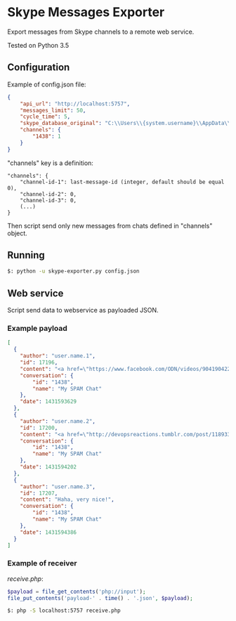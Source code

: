 # Skype Messages Exporter

Export messages from Skype channels to a remote web service.

Tested on Python 3.5

## Configuration

Example of config.json file:

```json
{
    "api_url": "http://localhost:5757",
    "messages_limit": 50,
    "cycle_time": 5,
    "skype_database_original": "C:\\Users\\{system.username}\\AppData\\Roaming\\Skype\\{skype.login}\\main.db",
    "channels": {
        "1438": 1
    }
}
```

"channels" key is a definition:

```
"channels": {
    "channel-id-1": last-message-id (integer, default should be equal 0),
    "channel-id-2": 0,
    "channel-id-3": 0,
    (...)
}
```

Then script send only new messages from chats defined in "channels" object.

## Running

```bash
$: python -u skype-exporter.py config.json
```

## Web service

Script send data to webservice as payloaded JSON.

### Example payload

```json
[
  {
    "author": "user.name.1",
    "id": 17196,
    "content": "<a href=\"https://www.facebook.com/ODN/videos/904190422960927/\">https://www.facebook.com/ODN/videos/904190422960927/</a>\r\n<ss type=\"surprised\">:O</ss>",
    "conversation": {
        "id": "1438",
        "name": "My SPAM Chat"
    },
    "date": 1431593629
  },
  {
    "author": "user.name.2",
    "id": 17200,
    "content": "<a href=\"http://devopsreactions.tumblr.com/post/118933329057/bash-ls-command-not-found\">http://devopsreactions.tumblr.com/post/118933329057/bash-ls-command-not-found</a>",
    "conversation": {
        "id": "1438",
        "name": "My SPAM Chat"
    },
    "date": 1431594202
  },
  {
    "author": "user.name.3",
    "id": 17207,
    "content": "Haha, very nice!",
    "conversation": {
        "id": "1438",
        "name": "My SPAM Chat"
    },
    "date": 1431594386
  }
]
```

### Example of receiver

*receive.php*:

```php
$payload = file_get_contents('php://input');
file_put_contents('payload-' . time() . '.json', $payload);
```

```bash
$: php -S localhost:5757 receive.php
```